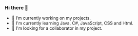 ### Hi there 👋


- 🔭 I’m currently working on my projects.
- 🌱 I'm currently learning Java, C#, JavaScript, CSS and Html.
- 👯 I'm looking for a collaborator in my project.
